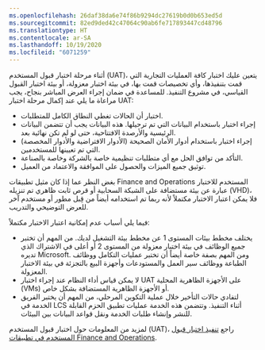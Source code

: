 ```yaml
---
ms.openlocfilehash: 26daf38da6e74f86b9294dc27619b0d0b653ed5d
ms.sourcegitcommit: 82ed9ded42c47064c90ab6fe717893447cd48796
ms.translationtype: HT
ms.contentlocale: ar-SA
ms.lasthandoff: 10/19/2020
ms.locfileid: "6071259"
---
```

أثناء مرحلة اختبار قبول المستخدم (UAT)، يتعين عليك اختبار كافة العمليات التجارية التي قمت بتنفيذها، وأي تخصيصات قمت بها، في بيئة اختبار معزولة، أو بيئة اختبار القبول القياسي، في مشروع التنفيذ. للمساعدة في ضمان إجراء العرض المباشر بنجاح، يجب مراعاة ما يلي عند إكمال مرحلة اختبار UAT:

- اختبار أن الحالات تغطي النطاق الكامل للمتطلبات.
- إجراء اختبار باستخدام البيانات التي تم ترحيلها. هذه البيانات يجب أن تتضمن البيانات الرئيسية والأرصدة الافتتاحية، حتى لو لم تكن نهائية بعد.
- إجراء اختبار باستخدام أدوار الأمان الصحيحة (الأدوار الافتراضية والأدوار المخصصة) التي تم تعيينها للمستخدمين.
- التأكد من توافق الحل مع أي متطلبات تنظيمية خاصة بالشركة وخاصة بالصناعة.
- توثيق جميع الميزات والحصول على الموافقة والاعتماد من العميل.

بغض النظر عما إذا كان مثيل تطبيقات Finance and Operations المستخدم للاختبار عبارة عن بيئة مستضافة على الشبكة السحابية أو قرص ثابت ظاهري تم تنزيله (VHD)، فلا يمكن اعتبار الاختبار مكتملاً لأنه ربما تم استخدامه أيضاً من قِبل مطور أو مستخدم آخر للعرض التوضيحي والتدريب. 

فيما يلي أسباب عدم إمكانية اعتبار الاختبار مكتملاً:

- يختلف مخطط بيئات المستوى 1 عن مخطط بيئة التشغيل لديك. من المهم أن تختبر جميع الوظائف في بيئة اختبار معزولة من المستوى 2 أو أعلى في الاشتراك الذي تديره Microsoft. ومن المهم بصفة خاصة أيضاً أن تختبر عمليات التكامل ووظائف الطباعة ووظائف سير العمل والمستودعات وأجهزة البيع بالتجزئة في بيئة الاختبار المعزولة.
- لا يمكن قياس أداء النظام عند إجراء اختبار UAT على الأجهزة الظاهرية المحلية (VMs) أو الأجهزة الظاهرية المستضافة بشكل خاص.
- لتفادي حالات التأخير خلال عملية التكوين المرحلي، من المهم أن يختبر الفريق الخدمة في LCS أثناء التنفيذ. وتتضمن هذه الخدمة عمليات تطبيق الحزم القابلة للنشر وإنشاء طلبات الخدمة ونقل قواعد البيانات بين البيئات.

لمزيد من المعلومات حول اختبار قبول المستخدم (UAT)، راجع [تنفيذ اختبار قبول المستخدم في تطبيقات Finance and Operations](https://docs.microsoft.com/learn/modules/perform-uat-finance-operations/?azure-portal=true).
